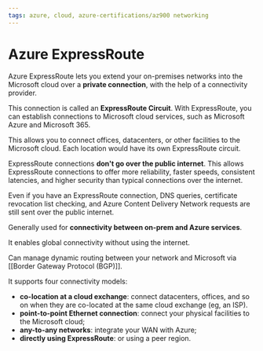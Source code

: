 ```yaml
---
tags: azure, cloud, azure-certifications/az900 networking
---
```


# Azure ExpressRoute

Azure ExpressRoute lets you extend your on-premises networks into the Microsoft cloud over a **private connection**, with the help of a connectivity provider.

This connection is called an **ExpressRoute Circuit**. With ExpressRoute, you can establish connections to Microsoft cloud services, such as Microsoft Azure and Microsoft 365.

This allows you to connect offices, datacenters, or other facilities to the Microsoft cloud. Each location would have its own ExpressRoute circuit.

ExpressRoute connections **don't go over the public internet**. This allows ExpressRoute connections to offer more reliability, faster speeds, consistent latencies, and higher security than typical connections over the internet.

Even if you have an ExpressRoute connection, DNS queries, certificate revocation list checking, and Azure Content Delivery Network requests are still sent over the public internet.

Generally used for **connectivity between on-prem and Azure services**.

It enables global connectivity without using the internet.

Can manage dynamic routing between your network and Microsoft via [[Border Gateway Protocol (BGP)]].

It supports four connectivity models:

- **co-location at a cloud exchange**: connect datacenters, offices, and so on when they are co-located at the same cloud exchange (eg, an ISP).
- **point-to-point Ethernet connection**: connect your physical facilities to the Microsoft cloud;
- **any-to-any networks**: integrate your WAN with Azure;
- **directly using ExpressRoute**: or using a peer region.
